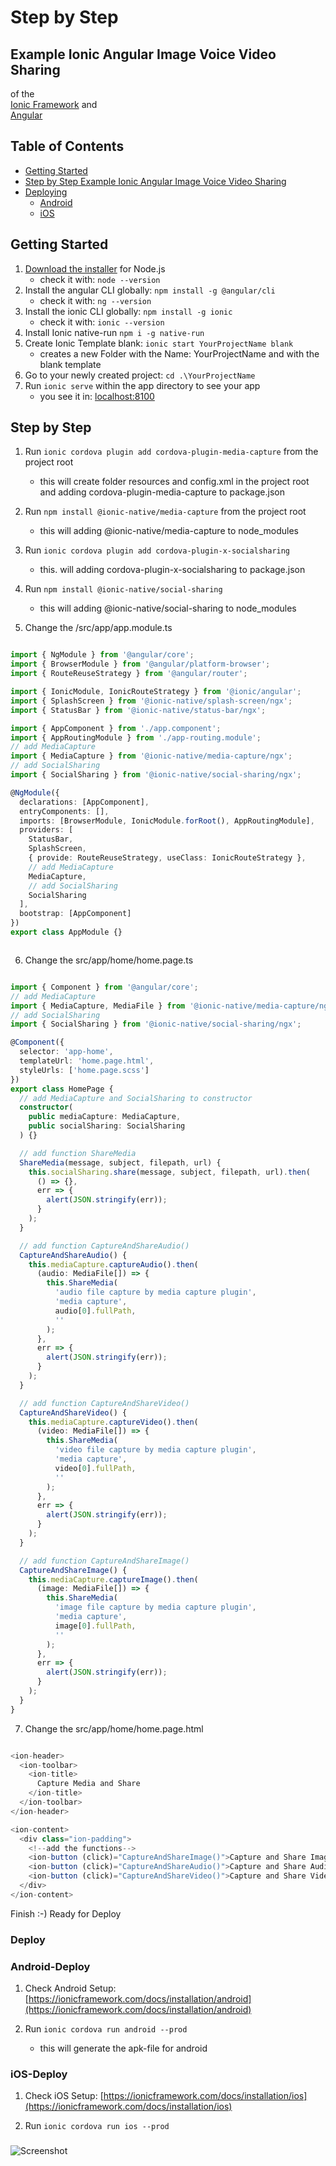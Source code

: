 # Step by Step
## Example Ionic Angular Image Voice Video Sharing

of the  
[Ionic Framework](https://ionicframework.com/)
and  
[Angular](https://angular.io/)

## Table of Contents

- [Getting Started](#getting-started)
- [Step by Step Example Ionic Angular Image Voice Video Sharing](#step-by-step)
- [Deploying](#deploying)
  - [Android](#android)
  - [iOS](#ios)

## Getting Started

1. [Download the installer](https://nodejs.org/) for Node.js
   - check it with: `node --version`
2. Install the angular CLI globally: `npm install -g @angular/cli`
   - check it with: `ng --version`
3. Install the ionic CLI globally: `npm install -g ionic`
   - check it with: `ionic --version`
4. Install Ionic native-run `npm i -g native-run`
5. Create Ionic Template blank: `ionic start YourProjectName blank`
   - creates a new Folder with the Name: YourProjectName and with the blank template
6. Go to your newly created project: `cd .\YourProjectName`
7. Run `ionic serve` within the app directory to see your app
   - you see it in: [localhost:8100](http://localhost:8100)

## Step by Step

1. Run `ionic cordova plugin add cordova-plugin-media-capture` from the project root

   - this will create folder resources and config.xml in the project root and adding cordova-plugin-media-capture to package.json

2. Run `npm install @ionic-native/media-capture` from the project root
    - this will adding @ionic-native/media-capture to node_modules

3. Run `ionic cordova plugin add cordova-plugin-x-socialsharing`
    - this. will adding cordova-plugin-x-socialsharing to package.json

4. Run `npm install @ionic-native/social-sharing`
    -  this will adding @ionic-native/social-sharing to node_modules

5. Change the /src/app/app.module.ts

```typescript

import { NgModule } from '@angular/core';
import { BrowserModule } from '@angular/platform-browser';
import { RouteReuseStrategy } from '@angular/router';

import { IonicModule, IonicRouteStrategy } from '@ionic/angular';
import { SplashScreen } from '@ionic-native/splash-screen/ngx';
import { StatusBar } from '@ionic-native/status-bar/ngx';

import { AppComponent } from './app.component';
import { AppRoutingModule } from './app-routing.module';
// add MediaCapture
import { MediaCapture } from '@ionic-native/media-capture/ngx';
// add SocialSharing
import { SocialSharing } from '@ionic-native/social-sharing/ngx';

@NgModule({
  declarations: [AppComponent],
  entryComponents: [],
  imports: [BrowserModule, IonicModule.forRoot(), AppRoutingModule],
  providers: [
    StatusBar,
    SplashScreen,
    { provide: RouteReuseStrategy, useClass: IonicRouteStrategy },
    // add MediaCapture
    MediaCapture,
    // add SocialSharing
    SocialSharing
  ],
  bootstrap: [AppComponent]
})
export class AppModule {}



```
6. Change the src/app/home/home.page.ts

```typescript

import { Component } from '@angular/core';
// add MediaCapture
import { MediaCapture, MediaFile } from '@ionic-native/media-capture/ngx';
// add SocialSharing
import { SocialSharing } from '@ionic-native/social-sharing/ngx';

@Component({
  selector: 'app-home',
  templateUrl: 'home.page.html',
  styleUrls: ['home.page.scss']
})
export class HomePage {
  // add MediaCapture and SocialSharing to constructor
  constructor(
    public mediaCapture: MediaCapture,
    public socialSharing: SocialSharing
  ) {}

  // add function ShareMedia
  ShareMedia(message, subject, filepath, url) {
    this.socialSharing.share(message, subject, filepath, url).then(
      () => {},
      err => {
        alert(JSON.stringify(err));
      }
    );
  }

  // add function CaptureAndShareAudio()
  CaptureAndShareAudio() {
    this.mediaCapture.captureAudio().then(
      (audio: MediaFile[]) => {
        this.ShareMedia(
          'audio file capture by media capture plugin',
          'media capture',
          audio[0].fullPath,
          ''
        );
      },
      err => {
        alert(JSON.stringify(err));
      }
    );
  }

  // add function CaptureAndShareVideo()
  CaptureAndShareVideo() {
    this.mediaCapture.captureVideo().then(
      (video: MediaFile[]) => {
        this.ShareMedia(
          'video file capture by media capture plugin',
          'media capture',
          video[0].fullPath,
          ''
        );
      },
      err => {
        alert(JSON.stringify(err));
      }
    );
  }

  // add function CaptureAndShareImage()
  CaptureAndShareImage() {
    this.mediaCapture.captureImage().then(
      (image: MediaFile[]) => {
        this.ShareMedia(
          'image file capture by media capture plugin',
          'media capture',
          image[0].fullPath,
          ''
        );
      },
      err => {
        alert(JSON.stringify(err));
      }
    );
  }
}


```

7. Change the src/app/home/home.page.html

```typescript

<ion-header>
  <ion-toolbar>
    <ion-title>
      Capture Media and Share
    </ion-title>
  </ion-toolbar>
</ion-header>

<ion-content>
  <div class="ion-padding">
    <!--add the functions-->
    <ion-button (click)="CaptureAndShareImage()">Capture and Share Image</ion-button><br>
    <ion-button (click)="CaptureAndShareAudio()">Capture and Share Audio</ion-button><br>
    <ion-button (click)="CaptureAndShareVideo()">Capture and Share Video</ion-button>
  </div>
</ion-content>

```

Finish :-) Ready for Deploy

### Deploy

### Android-Deploy

1. Check Android Setup: [https://ionicframework.com/docs/installation/android](https://ionicframework.com/docs/installation/android)

2. Run `ionic cordova run android --prod`
    - this will generate the apk-file for android

### iOS-Deploy

1. Check iOS Setup: [https://ionicframework.com/docs/installation/ios](https://ionicframework.com/docs/installation/ios)

2. Run `ionic cordova run ios --prod`


###
![Screenshot](ionic_angular_capture_and_share_image_audio_video.png)
    
